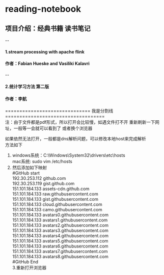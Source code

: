 



# reading-notebook 
## 项目介绍：经典书籍 读书笔记
--
#### 1.stream processing with apache flink  
#### 作者：Fabian Hueske and Vasiliki Kalavri    
--
#### 2.统计学习方法 第二版  
#### 作者：李航
  
============================== 我是分割线 ===================================  
注：由于文件都是pdf形式，所以打开会比较慢，如遇文件打不开 重新刷新一下网址，一般等一会就可以看到了 或者换个浏览器
  
如果依然无法打开，一般都是dns解析问题，可以修改本地host来完成解析  
方法如下  
1. windows系统：C:\Windows\System32\drivers\etc\hosts  
   mac系统: sudo vim /etc/hosts  
2. 然后添加如下映射   
   #GitHub start  
   192.30.253.112    github.com  
   192.30.253.119    gist.github.com  
   151.101.184.133    assets-cdn.github.com  
   151.101.184.133    raw.githubusercontent.com  
   151.101.184.133    gist.githubusercontent.com  
   151.101.184.133    cloud.githubusercontent.com  
   151.101.184.133    camo.githubusercontent.com  
   151.101.184.133    avatars0.githubusercontent.com  
   151.101.184.133    avatars1.githubusercontent.com  
   151.101.184.133    avatars2.githubusercontent.com  
   151.101.184.133    avatars3.githubusercontent.com  
   151.101.184.133    avatars4.githubusercontent.com  
   151.101.184.133    avatars5.githubusercontent.com  
   151.101.184.133    avatars6.githubusercontent.com  
   151.101.184.133    avatars7.githubusercontent.com  
   151.101.184.133    avatars8.githubusercontent.com  
   #GitHub End  
3.重新打开浏览器  
